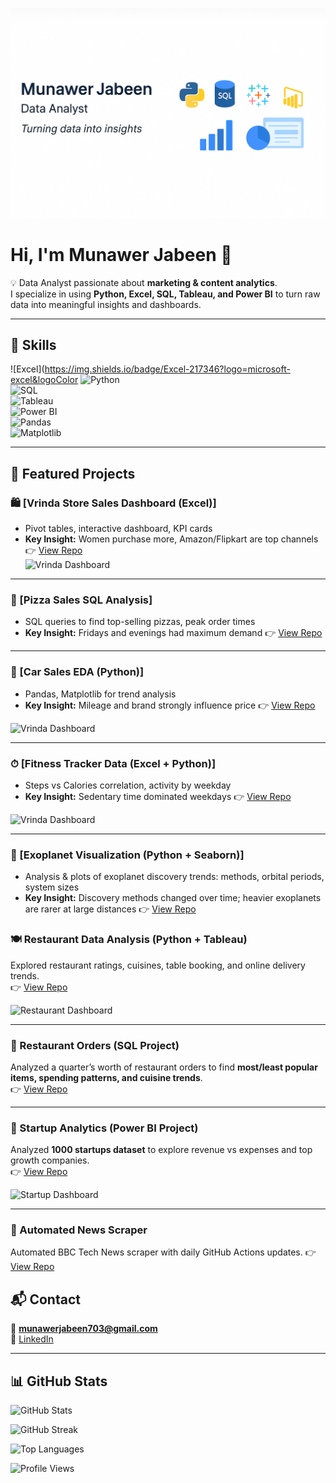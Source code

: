 <p align="center">
  <img src="banner.png" alt="Munawer Jabeen | Data Analyst" width="850"/>
</p>



# Hi, I'm Munawer Jabeen 👋  

💡 Data Analyst passionate about **marketing & content analytics**.  
I specialize in using **Python, Excel, SQL, Tableau, and Power BI** to turn raw data into meaningful insights and dashboards.  

---

## 🧰 Skills  

![Excel](https://img.shields.io/badge/Excel-217346?logo=microsoft-excel&logoColor
![Python](https://img.shields.io/badge/Python-3776AB?logo=python&logoColor=white)  
![SQL](https://img.shields.io/badge/SQL-025E8C?logo=postgresql&logoColor=white)  
![Tableau](https://img.shields.io/badge/Tableau-E97627?logo=tableau&logoColor=white)  
![Power BI](https://img.shields.io/badge/Power%20BI-F2C811?logo=power-bi&logoColor=black)  
![Pandas](https://img.shields.io/badge/Pandas-150458?logo=pandas&logoColor=white)  
![Matplotlib](https://img.shields.io/badge/Matplotlib-11557C?logo=plotly&logoColor=white)   

---

## 🔭 Featured Projects  


### 🛍 [Vrinda Store Sales Dashboard (Excel)]  
   - Pivot tables, interactive dashboard, KPI cards  
   - **Key Insight:** Women purchase more, Amazon/Flipkart are top channels
 👉 [View Repo](https://github.com/Mjabeen164/Vrinda-Store-Sales-Dashboard)  
![Vrinda Dashboard](Dashboard.png)

---

### 🍕 [Pizza Sales SQL Analysis]
   - SQL queries to find top-selling pizzas, peak order times  
   - **Key Insight:** Fridays and evenings had maximum demand
👉 [View Repo](https://github.com/Mjabeen164/Pizza-Sales-Project-SQL-)  

---

### 🚗 [Car Sales EDA (Python)] 
   - Pandas, Matplotlib for trend analysis  
   - **Key Insight:** Mileage and brand strongly influence price
👉 [View Repo](https://github.com/Mjabeen164/Vrinda-Store-Sales-Dashboard)  

![Vrinda Dashboard](Dashboard.png)  

---

### ⏱ [Fitness Tracker Data (Excel + Python)] 
   - Steps vs Calories correlation, activity by weekday  
   - **Key Insight:** Sedentary time dominated weekdays
👉 [View Repo](https://github.com/Mjabeen164/Vrinda-Store-Sales-Dashboard)  

![Vrinda Dashboard](Dashboard.png) 

---

### 🔭 [Exoplanet Visualization (Python + Seaborn)]  
   - Analysis & plots of exoplanet discovery trends: methods, orbital periods, system sizes  
   - **Key Insight:** Discovery methods changed over time; heavier exoplanets are rarer at large distances
👉 [View Repo](https://github.com/Mjabeen164/Exoplanet-Visualization-Python)
  

### 🍽️ Restaurant Data Analysis (Python + Tableau)  
Explored restaurant ratings, cuisines, table booking, and online delivery trends.  
👉 [View Repo](https://github.com/Mjabeen164/Restaurant-Data-Analysis-Marketing)  

![Restaurant Dashboard](tableau_dashboard1.png)  

---

### 🍴 Restaurant Orders (SQL Project)  
Analyzed a quarter’s worth of restaurant orders to find **most/least popular items, spending patterns, and cuisine trends**.  
👉 [View Repo](https://github.com/Mjabeen164/Restaurant-Orders-SQL-Analysis)  


---

### 🚀 Startup Analytics (Power BI Project)  
Analyzed **1000 startups dataset** to explore revenue vs expenses and top growth companies.  
👉 [View Repo](https://github.com/Mjabeen164/Startup-Analysis-Power-BI-Project-)  

![Startup Dashboard](Screenshot%20Dashboard.png)  

---
### 🚀 Automated News Scraper 
  Automated BBC Tech News scraper with daily GitHub Actions updates.
👉 [View Repo](https://github.com/Mjabeen164/Automated-BBC-Tech-News)  




## 📬 Contact  
📧 **munawerjabeen703@gmail.com**  
🔗 [LinkedIn](https://www.linkedin.com/in/munawer-jabeen-900811380/)

---

## 📊 GitHub Stats  

![GitHub Stats](https://github-readme-stats.vercel.app/api?username=Mjabeen164&show_icons=true&theme=corporate)  

![GitHub Streak](https://github-readme-streak-stats.herokuapp.com/?user=Mjabeen164&theme=corporate)  

![Top Languages](https://github-readme-stats.vercel.app/api/top-langs/?username=Mjabeen164&layout=compact&theme=corporate)  

![Profile Views](https://komarev.com/ghpvc/?username=Mjabeen164&label=Profile%20Views&color=0e75b6&style=flat)
